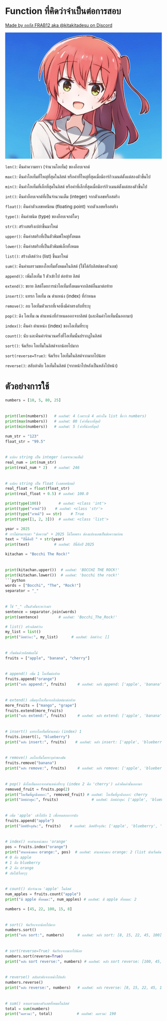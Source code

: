 # Function ที่คิดว่าจำเป็นต่อการสอบ

[Made by ออกัส FRAB12 aka @kitakitadesu on Discord](https://hi.bocchichan.moe/)

![Kita chan](kita.jpg)

`len()`: คืนค่าความยาว (จำนวนไอเท็ม) ของอ็อบเจกต์

`max()`: คืนค่าไอเท็มที่ใหญ่ที่สุดในลิสต์ หรือค่าที่ใหญ่ที่สุดเมื่อมีอาร์กิวเมนต์ตั้งแต่สองตัวขึ้นไป

`min()`: คืนค่าไอเท็มที่เล็กที่สุดในลิสต์ หรือค่าที่เล็กที่สุดเมื่อมีอาร์กิวเมนต์ตั้งแต่สองตัวขึ้นไป

`int()`: คืนค่าอ็อบเจกต์ที่เป็นจำนวนเต็ม (integer) จากตัวเลขหรือสตริง

`float()`: คืนค่าตัวเลขทศนิยม (floating point) จากตัวเลขหรือสตริง

`type()`: คืนค่าชนิด (type) ของอ็อบเจกต์ใดๆ

`str()`: สร้างสตริงเปล่าขึ้นมาใหม่

`upper()`: คืนค่าสตริงที่เป็นตัวพิมพ์ใหญ่ทั้งหมด

`lower()`: คืนค่าสตริงที่เป็นตัวพิมพ์เล็กทั้งหมด

`list()`: สร้างลิสต์ว่าง (list) ขึ้นมาใหม่

`sum()`: คืนค่าผลรวมของไอเท็มทั้งหมดในลิสต์ (ใช้ได้กับลิสต์ของตัวเลข)

`append()`: เพิ่มไอเท็ม 1 ตัวเข้าไป ต่อท้าย ลิสต์

`extend()`: ขยาย ลิสต์โดยการนำไอเท็มทั้งหมดจากลิสต์อื่นมาต่อท้าย

`insert()`: แทรก ไอเท็ม ณ ตำแหน่ง (index) ที่กำหนด

`remove()`: ลบ ไอเท็มตัวแรกที่เจอซึ่งมีค่าตรงกับที่ระบุ

`pop()`: ดึง ไอเท็ม ณ ตำแหน่งที่กำหนดออกจากลิสต์ (และคืนค่าไอเท็มนั้นออกมา)

`index()`: คืนค่า ตำแหน่ง (index) ของไอเท็มที่ระบุ

`count()`: นับ และคืนค่าจำนวนครั้งที่ไอเท็มนั้นปรากฏในลิสต์

`sort()`: จัดเรียง ไอเท็มในลิสต์จากน้อยไปมาก

`sort(reverse=True)`: จัดเรียง ไอเท็มในลิสต์จากมากไปน้อย

`reverse()`: สลับลำดับ ไอเท็มในลิสต์ (จากหน้าไปหลังเป็นหลังไปหน้า)


# ตัวอย่างการใช้

```python
numbers = [10, 5, 80, 25]


print(len(numbers))   # ผลลัพธ์: 4 (เพราะมี 4 อย่างใน list ชื่อว่า numbers)
print(max(numbers))   # ผลลัพธ์: 80 (ค่าที่มากที่สุด)
print(min(numbers))   # ผลลัพธ์: 5 (ค่าที่น้อยที่สุด)
```

```python
num_str = "123"
float_str = "99.5"


# แปลง string เป็น integer (เลขจำนวนเต็ม)
real_num = int(num_str)
print(real_num * 2)   # ผลลัพธ์: 246


# แปลง string เป็น float (เลขทศนิยม)
real_float = float(float_str)
print(real_float + 0.5) # ผลลัพธ์: 100.0
```

```python
print(type(100))        # ผลลัพธ์: <class 'int'>
print(type("สวัสดี"))    # ผลลัพธ์: <class 'str'>
print(type("สวัสดี") == str)    # True
print(type([1, 2, 3]))  # ผลลัพธ์: <class 'list'>
```

```python
year = 2025
# เราไม่สามารถนำ "ข้อความ" + 2025 ได้โดยตรง ต้องแปลงเลขเป็นข้อความก่อน
text = "ปีนี้คือปี " + str(year)
print(text)           # ผลลัพธ์: ปีนี้คือปี 2025
```

```python
kitachan = "Bocchi The Rock!"


print(kitachan.upper())  # ผลลัพธ์: 'BOCCHI THE ROCK!'
print(kitachan.lower())  # ผลลัพธ์: 'bocchi the rock!'
```python
words = ["Bocchi", "The", "Rock!"]
separator = "_"


# ใช้ "_" เป็นตัวคั่นระหว่างคำ
sentence = separator.join(words)
print(sentence)         # ผลลัพธ์: 'Bocchi_The_Rock!'
```

```python
# list() สร้างลิสต์ว่าง
my_list = list()
print("ลิสต์ว่าง:", my_list)      # ผลลัพธ์: ลิสต์ว่าง: []


# เริ่มต้นด้วยลิสต์ผลไม้
fruits = ["apple", "banana", "cherry"]


# append() เพิ่ม 1 ไอเท็มต่อท้าย
fruits.append("orange")
print("หลัง append:", fruits)     # ผลลัพธ์: หลัง append: ['apple', 'banana', 'cherry', 'orange']


# extend() เพิ่มทุกไอเท็มจากอีกลิสต์มาต่อท้าย
more_fruits = ["mango", "grape"]
fruits.extend(more_fruits)
print("หลัง extend:", fruits)     # ผลลัพธ์: หลัง extend: ['apple', 'banana', 'cherry', 'orange', 'mango', 'grape']


# insert() แทรกไอเท็มที่ตำแหน่ง (index) 1
fruits.insert(1, "blueberry")
print("หลัง insert:", fruits)    # ผลลัพธ์: หลัง insert: ['apple', 'blueberry', 'banana', 'cherry', 'orange', 'mango', 'grape']


# remove() ลบไอเท็มโดยระบุค่าของมัน
fruits.remove("banana")
print("หลัง remove:", fruits)     # ผลลัพธ์: หลัง remove: ['apple', 'blueberry', 'cherry', 'orange', 'mango', 'grape']


# pop() ดึงไอเท็มออกจากตำแหน่งที่ระบุ (index 2 คือ 'cherry') แล้วคืนค่านั้นออกมา
removed_fruit = fruits.pop(2)
print("ไอเท็มที่ถูกดึงออก:", removed_fruit) # ผลลัพธ์: ไอเท็มที่ถูกดึงออก: cherry
print("ลิสต์ล่าสุด:", fruits)               # ผลลัพธ์: ลิสต์ล่าสุด: ['apple', 'blueberry', 'orange', 'mango', 'grape']


# เพิ่ม 'apple' เข้าไปอีก 1 เพื่อทดสอบการนับ
fruits.append("apple")
print("ลิสต์ปัจจุบัน:", fruits)    # ผลลัพธ์: ลิสต์ปัจจุบัน: ['apple', 'blueberry', 'orange', 'mango', 'grape', 'apple']


# index() หาตำแหน่งของ 'orange'
pos = fruits.index("orange")
print("ตำแหน่งของ orange:", pos)  # ผลลัพธ์: ตำแหน่งของ orange: 2 (list นับเริ่มต้นจาก 0)
# 0 คือ apple
# 1 คือ blueberry
# 2 คือ orange
# ถัดไปเรื่อยๆๆ


# count() นับจำนวน 'apple' ในลิสต์
num_apples = fruits.count("apple")
print("มี apple ทั้งหมด:", num_apples) # ผลลัพธ์: มี apple ทั้งหมด: 2
```

```python
numbers = [45, 22, 100, 15, 8]


# sort() จัดเรียงจากน้อยไปมาก
numbers.sort()
print("หลัง sort:", numbers)      # ผลลัพธ์: หลัง sort: [8, 15, 22, 45, 100]


# sort(reverse=True) จัดเรียงจากมากไปน้อย
numbers.sort(reverse=True)
print("หลัง sort reverse:", numbers) # ผลลัพธ์: หลัง sort reverse: [100, 45, 22, 15, 8]


# reverse() สลับลำดับจากหน้าไปหลัง
numbers.reverse()
print("หลัง reverse:", numbers)   # ผลลัพธ์: หลัง reverse: [8, 15, 22, 45, 100]


# sum() หาผลรวมของตัวเลขทั้งหมดในลิสต์
total = sum(numbers)
print("ผลรวม:", total)           # ผลลัพธ์: ผลรวม: 190
```
